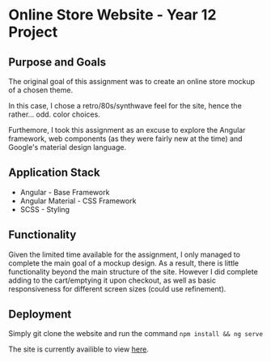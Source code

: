 # Online Store Website - Year 12 Project

## Purpose and Goals

The original goal of this assignment was to create an online store mockup of a chosen theme.

In this case, I chose a retro/80s/synthwave feel for the site, hence the rather... odd. color choices. 

Furthemore, I took this assignment as an excuse to explore the Angular framework, web components (as they were fairly new at the time) and Google's material design language.

## Application Stack

- Angular - Base Framework
- Angular Material - CSS Framework
- SCSS - Styling

## Functionality

Given the limited time available for the assignment, I only managed to complete the main goal of a mockup design. As a result, there is little functionality beyond the main structure of the site. However I did complete adding to the cart/emptying it upon checkout, as well as basic responsiveness for different screen sizes (could use refinement).

## Deployment

Simply git clone the website and run the command `npm install && ng serve`

The site is currently availible to view [here](https://ntps.netlify.app/).
